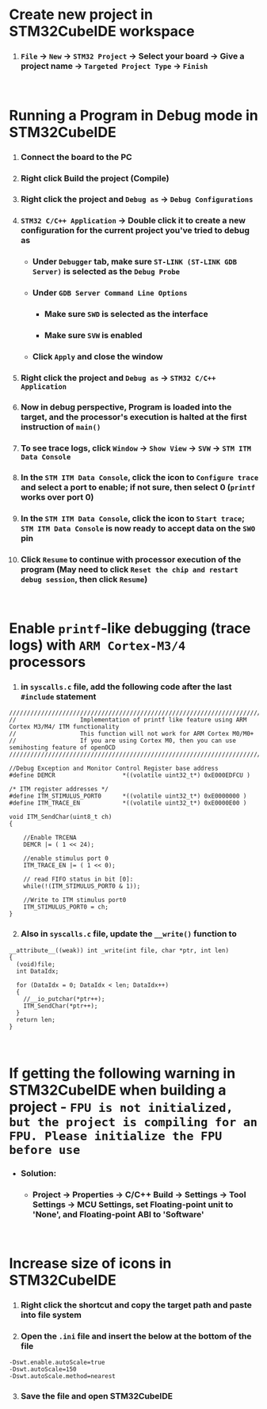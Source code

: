 # Create new project in STM32CubeIDE workspace
1. ### `File` -> `New` -> `STM32 Project` -> Select your board -> Give a project name -> `Targeted Project Type` -> `Finish`

<br>

# Running a Program in Debug mode in STM32CubeIDE
1. ### Connect the board to the PC
2. ### Right click Build the project (Compile)
3. ### Right click the project and `Debug as` -> `Debug Configurations`
4. ### `STM32 C/C++ Application` -> Double click it to create a new configuration for the current project you've tried to debug as
	- ### Under `Debugger` tab, make sure `ST-LINK (ST-LINK GDB Server)` is selected as the `Debug Probe`
	- ### Under `GDB Server Command Line Options`
		- ### Make sure `SWD` is selected as the interface
		- ### Make sure `SVW` is enabled
	- ### Click `Apply` and close the window
5. ### Right click the project and `Debug as` -> `STM32 C/C++ Application`
6. ### Now in debug perspective, Program is loaded into the target, and the processor's execution is halted at the first instruction of `main()`
7. ### To see trace logs, click `Window` -> `Show View` -> `SVW` -> `STM ITM Data Console`
8. ### In the `STM ITM Data Console`, click the icon to `Configure trace` and select a port to enable; if not sure, then select 0 (`printf` works over port 0)
9. ### In the `STM ITM Data Console`, click the icon to `Start trace`; `STM ITM Data Console` is now ready to accept data on the `SWO` pin
10. ### Click `Resume` to continue with processor execution of the program (May need to click `Reset the chip and restart debug session`, then click `Resume`)

<br>

# Enable `printf`-like debugging (trace logs) with `ARM Cortex-M3/4` processors
1. ### in `syscalls.c` file, add the following code after the last `#include` statement
```
/////////////////////////////////////////////////////////////////////////////////////////////////////////
//					Implementation of printf like feature using ARM Cortex M3/M4/ ITM functionality
//					This function will not work for ARM Cortex M0/M0+
//					If you are using Cortex M0, then you can use semihosting feature of openOCD
/////////////////////////////////////////////////////////////////////////////////////////////////////////

//Debug Exception and Monitor Control Register base address
#define DEMCR        			*((volatile uint32_t*) 0xE000EDFCU )

/* ITM register addresses */
#define ITM_STIMULUS_PORT0   	*((volatile uint32_t*) 0xE0000000 )
#define ITM_TRACE_EN          	*((volatile uint32_t*) 0xE0000E00 )

void ITM_SendChar(uint8_t ch)
{

	//Enable TRCENA
	DEMCR |= ( 1 << 24);

	//enable stimulus port 0
	ITM_TRACE_EN |= ( 1 << 0);

	// read FIFO status in bit [0]:
	while(!(ITM_STIMULUS_PORT0 & 1));

	//Write to ITM stimulus port0
	ITM_STIMULUS_PORT0 = ch;
}
```
2. ### Also in `syscalls.c` file, update the `__write()` function to
```
__attribute__((weak)) int _write(int file, char *ptr, int len)
{
  (void)file;
  int DataIdx;

  for (DataIdx = 0; DataIdx < len; DataIdx++)
  {
    //__io_putchar(*ptr++);
	ITM_SendChar(*ptr++);
  }
  return len;
}
```

<br>

# If getting the following warning in STM32CubeIDE when building a project - `FPU is not initialized, but the project is compiling for an FPU. Please initialize the FPU before use`
- ### Solution:
	- ### Project -> Properties -> C/C++ Build -> Settings -> Tool Settings -> MCU Settings, set Floating-point unit to 'None', and Floating-point ABI to 'Software'

<br>

# Increase size of icons in STM32CubeIDE
1. ### Right click the shortcut and copy the target path and paste into file system
2. ### Open the `.ini` file and insert the below at the bottom of the file
```
-Dswt.enable.autoScale=true
-Dswt.autoScale=150
-Dswt.autoScale.method=nearest
```
3. ### Save the file and open STM32CubeIDE